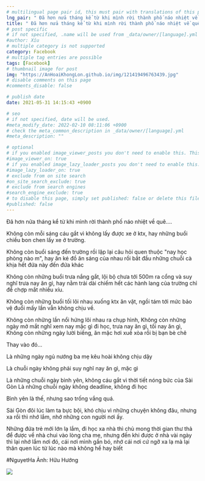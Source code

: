```yaml
---
# multilingual page pair id, this must pair with translations of this page. (This name must be unique)
lng_pair: " Đã hơn nửa tháng kể từ khi mình rời thành phố náo nhiệt về quê "
title: " Đã hơn nửa tháng kể từ khi mình rời thành phố náo nhiệt về quê "
# post specific
# if not specified, .name will be used from _data/owner/[language].yml
#author: Xíu
# multiple category is not supported
category: Facebook
# multiple tag entries are possible
tags: [Facebook]
# thumbnail image for post
img: "https://AnHoaiKhongLon.github.io/img/121419496763439.jpg"
# disable comments on this page
#comments_disable: false

# publish date
date: 2021-05-31 14:15:43 +0900

# seo
# if not specified, date will be used.
#meta_modify_date: 2022-02-10 08:11:06 +0900
# check the meta_common_description in _data/owner/[language].yml
#meta_description: ""

# optional
# if you enabled image_viewer_posts you don't need to enable this. This is only if image_viewer_posts = false
#image_viewer_on: true
# if you enabled image_lazy_loader_posts you don't need to enable this. This is only if image_lazy_loader_posts = false
#image_lazy_loader_on: true
# exclude from on site search
#on_site_search_exclude: true
# exclude from search engines
#search_engine_exclude: true
# to disable this page, simply set published: false or delete this file
#published: false
---
```


<!-- outline-start -->

Đã hơn nửa tháng kể từ khi mình rời thành phố náo nhiệt về quê....

Không còn mỗi sáng cáu gắt vì không lấy được xe ở ktx, hay những buổi chiều bon chen lấy xe ở trường.

Không còn buổi sáng đến trường rồi lặp lại câu hỏi quen thuộc "nay học phòng nào m", hay ăn ké đồ ăn sáng của nhau rồi bắt đầu những chuỗi cà khịa hết đứa này đến đứa khác

Không còn những buổi trưa nắng gắt, lội bộ chưa tới 500m ra cổng và suy nghĩ trưa nay ăn gì, hay nằm trải dài chiếm hết các hành lang của trường chỉ để chợp mắt nhiều xíu.

Không còn những buổi tối lôi nhau xuống ktx ăn vặt, ngồi tám tới mức bảo vệ đuổi mấy lần vẫn không chịu về.

Không còn những lần nổi hứng lôi nhau ra chụp hình, Không còn những ngày mở mắt nghĩ xem nay mặc gì đi học, trưa nay ăn gì, tối nay ăn gì, Không còn những ngày lười biếng, ăn mặc hơi xuề xòa rồi bị bạn bè chê

Thay vào đó...

Là những ngày ngủ nướng ba mẹ kêu hoài không chịu dậy

Là chuỗi ngày không phải suy nghĩ nay ăn gì, mặc gì

Là những chuỗi ngày bình yên, không cáu gắt vì thời tiết nóng bức của Sài Gòn
Là những chuỗi ngày không deadline, không đi học

Bình yên là thế, nhưng sao trống vắng quá.

Sài Gòn đôi lúc làm ta bực bội, khó chịu vì những chuyện không đâu, nhưng xa rồi thì nhớ lắm, nhớ những con người nơi ấy.

Những đứa trẻ mới lớn lạ lắm, đi học xa nhà thì chủ mong thời gian thư thả để được về nhà chui vào lòng cha mẹ, nhưng đến khi được ở nhà vài ngày thì lại nhớ lắm nơi đó, cái nơi mình gắn bó, nhớ cái nơi cứ ngỡ xa lạ mà lại thân quen lúc từ lúc nào mà không hề hay biết

#NguyetHa
Ảnh: Hữu Hướng

<!-- outline-end -->

<img src= "https://AnHoaiKhongLon.github.io/img/121419496763439.jpg">